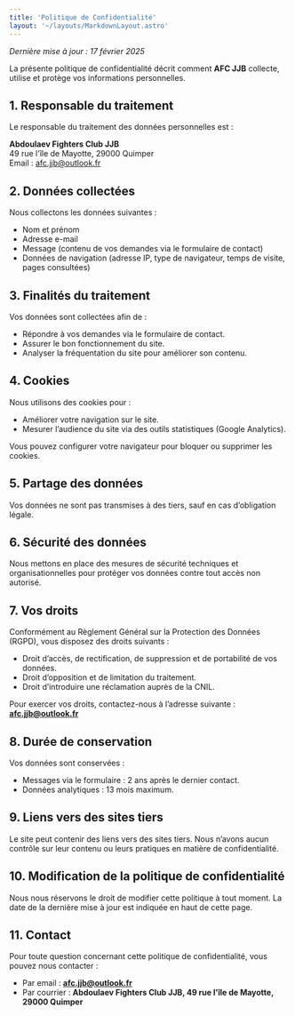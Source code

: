 ```yaml
---
title: 'Politique de Confidentialité'
layout: '~/layouts/MarkdownLayout.astro'
---
```


_Dernière mise à jour : 17 février 2025_

La présente politique de confidentialité décrit comment **AFC JJB** collecte, utilise et protège vos informations personnelles.

## 1. Responsable du traitement

Le responsable du traitement des données personnelles est :

**Abdoulaev Fighters Club JJB**  
49 rue l'île de Mayotte, 29000 Quimper  
Email : afc.jjb@outlook.fr

## 2. Données collectées

Nous collectons les données suivantes :

- Nom et prénom
- Adresse e-mail
- Message (contenu de vos demandes via le formulaire de contact)
- Données de navigation (adresse IP, type de navigateur, temps de visite, pages consultées)

## 3. Finalités du traitement

Vos données sont collectées afin de :

- Répondre à vos demandes via le formulaire de contact.
- Assurer le bon fonctionnement du site.
- Analyser la fréquentation du site pour améliorer son contenu.

## 4. Cookies

Nous utilisons des cookies pour :

- Améliorer votre navigation sur le site.
- Mesurer l’audience du site via des outils statistiques (Google Analytics).

Vous pouvez configurer votre navigateur pour bloquer ou supprimer les cookies.

## 5. Partage des données

Vos données ne sont pas transmises à des tiers, sauf en cas d’obligation légale.

## 6. Sécurité des données

Nous mettons en place des mesures de sécurité techniques et organisationnelles pour protéger vos données contre tout accès non autorisé.

## 7. Vos droits

Conformément au Règlement Général sur la Protection des Données (RGPD), vous disposez des droits suivants :

- Droit d’accès, de rectification, de suppression et de portabilité de vos données.
- Droit d’opposition et de limitation du traitement.
- Droit d’introduire une réclamation auprès de la CNIL.

Pour exercer vos droits, contactez-nous à l’adresse suivante : **afc.jjb@outlook.fr**

## 8. Durée de conservation

Vos données sont conservées :

- Messages via le formulaire : 2 ans après le dernier contact.
- Données analytiques : 13 mois maximum.

## 9. Liens vers des sites tiers

Le site peut contenir des liens vers des sites tiers. Nous n’avons aucun contrôle sur leur contenu ou leurs pratiques en matière de confidentialité.

## 10. Modification de la politique de confidentialité

Nous nous réservons le droit de modifier cette politique à tout moment. La date de la dernière mise à jour est indiquée en haut de cette page.

## 11. Contact

Pour toute question concernant cette politique de confidentialité, vous pouvez nous contacter :

- Par email : **afc.jjb@outlook.fr**
- Par courrier : **Abdoulaev Fighters Club JJB, 49 rue l'île de Mayotte, 29000 Quimper**
